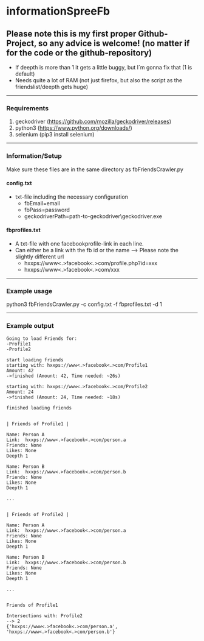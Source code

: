 # informationSpreeFb

## Please note this is my first proper Github-Project, so any advice is welcome! (no matter if for the code or the github-repository)
- If deepth is more than 1 it gets a little buggy, but I´m gonna fix that (1 is default)
- Needs quite a lot of RAM (not just firefox, but also the script as the friendslist/deepth gets huge)

--------------
### Requirements
1. geckodriver (https://github.com/mozilla/geckodriver/releases)
2. python3 (https://www.python.org/downloads/)
3. selenium (pip3 install selenium)

--------------
### Information/Setup
Make sure these files are in the same directory as fbFriendsCrawler.py
#### config.txt
- txt-file including the necessary configuration
  - fbEmail=email
  - fbPass=password
  - geckodriverPath=path-to-geckodriver\geckodriver.exe


#### fbprofiles.txt

- A txt-file with one facebookprofile-link in each line.
- Can either be a link with the fb id or the name
--> Please note the slightly different url
  - hxxps://www<.>facebook<.>com/profile.php?id=xxx
  - hxxps://www<.>facebook<.>com/xxx
  

--------------
### Example usage
python3 fbFriendsCrawler.py -c config.txt -f fbprofiles.txt -d 1

--------------
### Example output
	Going to load Friends for:
	-Profile1
	-Profile2

	start loading friends
	starting with: hxxps://www<.>facebook<.>com/Profile1
	Amount: 42
	->finished (Amount: 42, Time needed: ~26s)

	starting with: hxxps://www<.>facebook<.>com/Profile2
	Amount: 24
	->finished (Amount: 24, Time needed: ~18s)

	finished loading friends


	| Friends of Profile1 |

	Name: Person A
	Link:  hxxps://www<.>facebook<.>com/person.a  
	Friends: None
	Likes: None  
	Deepth 1
  
	Name: Person B 
	Link:  hxxps://www<.>facebook<.>com/person.b
	Friends: None
  	Likes: None
  	Deepth 1  
  
	...
  
  
  	| Friends of Profile2 |

	Name: Person A
	Link:  hxxps://www<.>facebook<.>com/person.a
	Friends: None
	Likes: None
	Deepth 1

	Name: Person B
	Link:  hxxps://www<.>facebook<.>com/person.b
	Friends: None
	Likes: None
	Deepth 1 
  
	...
  
  
  	Friends of Profile1
  
	Intersections with: Profile2
	--> 2
	{'hxxps://www<.>facebook<.>com/person.a', 'hxxps://www<.>facebook<.>com/person.b'}
